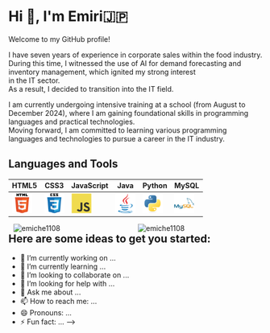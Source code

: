 # Hi 👋, I'm Emiri🇯🇵

Welcome to my GitHub profile!

I have seven years of experience in corporate sales within the food industry.  
During this time, I witnessed the use of AI for demand forecasting and inventory management, which ignited my strong interest  
in the IT sector.  
As a result, I decided to transition into the IT field.  

I am currently undergoing intensive training at a school (from August to December 2024),  where I am gaining foundational skills in programming languages and practical technologies.    
Moving forward, I am committed to learning various programming languages and technologies to pursue a career in the IT industry.  



## Languages and Tools

| **HTML5** | **CSS3** | **JavaScript** | **Java** | **Python** | **MySQL** |
|-----------|----------|----------------|----------|------------|-----------|
| <img src="https://raw.githubusercontent.com/devicons/devicon/master/icons/html5/html5-original-wordmark.svg" width="40" height="40" /> | <img src="https://raw.githubusercontent.com/devicons/devicon/master/icons/css3/css3-original-wordmark.svg" width="40" height="40" /> | <img src="https://raw.githubusercontent.com/devicons/devicon/master/icons/javascript/javascript-original.svg" width="40" height="40" /> | <img src="https://raw.githubusercontent.com/devicons/devicon/master/icons/java/java-original.svg" width="40" height="40" /> | <img src="https://raw.githubusercontent.com/devicons/devicon/master/icons/python/python-original.svg" width="40" height="40" /> | <img src="https://raw.githubusercontent.com/devicons/devicon/master/icons/mysql/mysql-original-wordmark.svg" width="40" height="40" />


<p><img align="right" width="49%" 
     src="https://github-readme-stats.vercel.app/api?username=emiche1108&show_icons=true&locale=en" alt="emiche1108" /></p>
     
<p><img align="right" width="49%" 
        src="https://github-readme-stats.vercel.app/api/top-langs?username=emiche1108&show_icons=true&locale=en&layout=compact" alt="emiche1108" /></p>




## Here are some ideas to get you started:
- 🔭 I’m currently working on ...
- 🌱 I’m currently learning ...
- 👯 I’m looking to collaborate on ...
- 🤔 I’m looking for help with ...
- 💬 Ask me about ...
- 📫 How to reach me: ...
- 😄 Pronouns: ...
- ⚡ Fun fact: ...
-->

  
